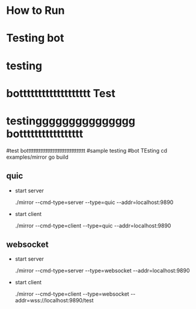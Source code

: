 # How to Run
# Testing bot
# testing
# bottttttttttttttttttt Test
# testinggggggggggggggg bottttttttttttttttt
#test botttttttttttttttttttttttttttttttttt
#sample testing
#bot TEsting
    cd examples/mirror
    go build

## quic
- start server

	./mirror --cmd-type=server --type=quic --addr=localhost:9890
- start client

	./mirror --cmd-type=client --type=quic --addr=localhost:9890

## websocket
- start server

	./mirror --cmd-type=server --type=websocket --addr=localhost:9890
	
- start client

	./mirror --cmd-type=client --type=websocket --addr=wss://localhost:9890/test

